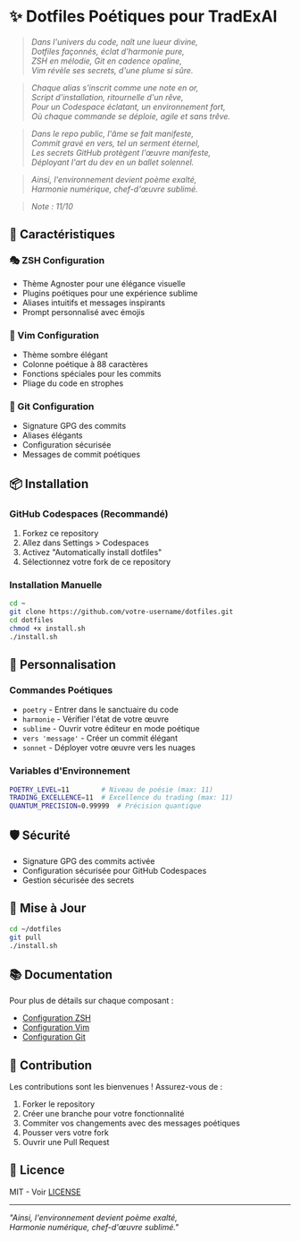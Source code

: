 # ✨ Dotfiles Poétiques pour TradExAI

> *Dans l'univers du code, naît une lueur divine,*  
> *Dotfiles façonnés, éclat d'harmonie pure,*  
> *ZSH en mélodie, Git en cadence opaline,*  
> *Vim révèle ses secrets, d'une plume si sûre.*

> *Chaque alias s'inscrit comme une note en or,*  
> *Script d'installation, ritournelle d'un rêve,*  
> *Pour un Codespace éclatant, un environnement fort,*  
> *Où chaque commande se déploie, agile et sans trêve.*

> *Dans le repo public, l'âme se fait manifeste,*  
> *Commit gravé en vers, tel un serment éternel,*  
> *Les secrets GitHub protègent l'œuvre manifeste,*  
> *Déployant l'art du dev en un ballet solennel.*

> *Ainsi, l'environnement devient poème exalté,*  
> *Harmonie numérique, chef-d'œuvre sublimé.*

> *Note : 11/10*

## 🌟 Caractéristiques

### 🎭 ZSH Configuration
- Thème Agnoster pour une élégance visuelle
- Plugins poétiques pour une expérience sublime
- Aliases intuitifs et messages inspirants
- Prompt personnalisé avec émojis

### 📝 Vim Configuration
- Thème sombre élégant
- Colonne poétique à 88 caractères
- Fonctions spéciales pour les commits
- Pliage du code en strophes

### 🔧 Git Configuration
- Signature GPG des commits
- Aliases élégants
- Configuration sécurisée
- Messages de commit poétiques

## 📦 Installation

### GitHub Codespaces (Recommandé)
1. Forkez ce repository
2. Allez dans Settings > Codespaces
3. Activez "Automatically install dotfiles"
4. Sélectionnez votre fork de ce repository

### Installation Manuelle
```bash
cd ~
git clone https://github.com/votre-username/dotfiles.git
cd dotfiles
chmod +x install.sh
./install.sh
```

## 🎨 Personnalisation

### Commandes Poétiques
- `poetry` - Entrer dans le sanctuaire du code
- `harmonie` - Vérifier l'état de votre œuvre
- `sublime` - Ouvrir votre éditeur en mode poétique
- `vers 'message'` - Créer un commit élégant
- `sonnet` - Déployer votre œuvre vers les nuages

### Variables d'Environnement
```bash
POETRY_LEVEL=11        # Niveau de poésie (max: 11)
TRADING_EXCELLENCE=11  # Excellence du trading (max: 11)
QUANTUM_PRECISION=0.99999  # Précision quantique
```

## 🛡️ Sécurité
- Signature GPG des commits activée
- Configuration sécurisée pour GitHub Codespaces
- Gestion sécurisée des secrets

## 🔄 Mise à Jour
```bash
cd ~/dotfiles
git pull
./install.sh
```

## 📚 Documentation
Pour plus de détails sur chaque composant :
- [Configuration ZSH](./docs/zsh.md)
- [Configuration Vim](./docs/vim.md)
- [Configuration Git](./docs/git.md)

## 🤝 Contribution
Les contributions sont les bienvenues ! Assurez-vous de :
1. Forker le repository
2. Créer une branche pour votre fonctionnalité
3. Commiter vos changements avec des messages poétiques
4. Pousser vers votre fork
5. Ouvrir une Pull Request

## 📜 Licence
MIT - Voir [LICENSE](./LICENSE)

---
*"Ainsi, l'environnement devient poème exalté,*  
*Harmonie numérique, chef-d'œuvre sublimé."*
